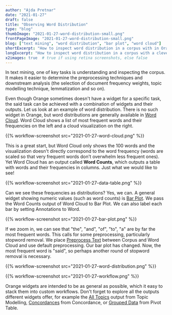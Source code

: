 ```yaml
---
author: "Ajda Pretnar"
date: "2021-01-27"
draft: false
title: "Observing Word Distribution"
type: "blog"
thumbImage: "2021-01-27-word-distribution-small.png"
frontPageImage: "2021-01-27-word-distribution-small.png"
blog: ["text mining", "word distribution", "bar plot", "word cloud"]
shortExcerpt: "How to inspect word distribution in a corpus with in Orange."
longExcerpt: "How to inspect word distribution in a corpus with a clever combination of widgets in Orange."
x2images: true  # true if using retina screenshots, else false
---
```


In text mining, one of key tasks is understanding and inspecting the corpus. It makes it easier to determine the preprocessing techniques and downstream analysis (the selection of document frequency weights, topic modelling technique, lemmatization and so on).

Even though Orange sometimes doesn't have a widget for a specific task, the said task can be achieved with a combination of widgets and their outputs. Let us look at an example of word distribution. There is no such widget in Orange, but word distributions are generally available in [Word Cloud](https://orangedatamining.com/widget-catalog/text-mining/wordcloud/). Word Cloud shows a list of most frequent words and their frequencies on the left and a cloud visualization on the right.

{{% workflow-screenshot src="2021-01-27-word-cloud.png" %}}

This is a great start, but Word Cloud only shows the 100 words and the visualization doesn't directly correspond to the word frequency (words are scaled so that very frequent words don't overwhelm less frequent ones). Yet Word Cloud has an output called **Word Counts**, which outputs a table with words and their frequencies in columns. Just what we would like to see!

{{% workflow-screenshot src="2021-01-27-data-table.png" %}}

Can we see these frequencies as distributions? Yes, we can. A general widget showing numeric values (such as word counts) is [Bar Plot](https://orangedatamining.com/widget-catalog/visualize/barplot/). We pass the Word Counts output of Word Cloud to Bar Plot. We can also label each bar by setting Annotations to Word.

{{% workflow-screenshot src="2021-01-27-bar-plot.png" %}}

If we zoom in, we can see that "the", "and", "of", "to", "a" are by far the most frequent words. This calls for some preprocessing, particularly stopword removal. We place [Preprocess Text](https://orangedatamining.com/widget-catalog/text-mining/preprocesstext/) between Corpus and Word Cloud and use default preprocessing. Our bar plot has changed. Now, the most frequent word is "said", so perhaps another round of stopword removal is necessary.

{{% workflow-screenshot src="2021-01-27-word-distribution.png" %}}

{{% workflow-screenshot src="2021-01-27-workflow.png" %}}

Orange widgets are intended to be as general as possible, which it easy to stack them into custom workflows. Don't forget to explore all the outputs different widgets offer, for example the [All Topics](https://orangedatamining.com/widget-catalog/text-mining/topicmodelling-widget/) output from Topic Modelling, [Concordances](https://orangedatamining.com/widget-catalog/text-mining/concordance/) from Concordance, or [Grouped Data](https://orangedatamining.com/blog/2019/2019-08-27-pivot-table/) from Pivot Table.
